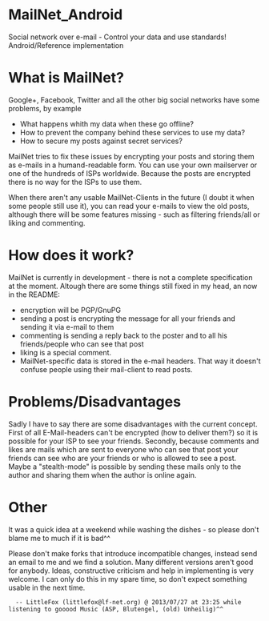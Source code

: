 MailNet_Android
===============

Social network over e-mail - Control your data and use standards! Android/Reference implementation


What is MailNet?
================

Google+, Facebook, Twitter and all the other big social networks have some problems, by example
 - What happens whith my data when these go offline?
 - How to prevent the company behind these services to use my data?
 - How to secure my posts against secret services?

MailNet tries to fix these issues by encrypting your posts and storing them as e-mails in a humand-readable form.
You can use your own mailserver or one of the hundreds of ISPs worldwide. Because the posts are encrypted there
is no way for the ISPs to use them.

When there aren't any usable MailNet-Clients in the future (I doubt it when some people still use it), you can
read your e-mails to view the old posts, although there will be some features missing - such as filtering friends/all
or liking and commenting.


How does it work?
=================

MailNet is currently in development - there is not a complete specification at the moment.
Altough there are some things still fixed in my head, an now in the README:
 - encryption will be PGP/GnuPG
 - sending a post is encrypting the message for all your friends and sending it via e-mail to them
 - commenting is sending a reply back to the poster and to all his friends/people who can see that post
 - liking is a special comment.
 - MailNet-specific data is stored in the e-mail headers. That way it doesn't confuse people using their mail-client to read posts.


Problems/Disadvantages
======================

Sadly I have to say there are some disadvantages with the current concept. First of all E-Mail-headers can't be encrypted
(how to deliver them?) so it is possible for your ISP to see your friends.
Secondly, because comments and likes are mails which are sent to everyone who can see that post your friends can see who are your
friends or who is allowed to see a post. Maybe a "stealth-mode" is possible by sending these mails only to the author and sharing them when the author is online again.


Other
=====

It was a quick idea at a weekend while washing the dishes - so please don't blame me to much if it is bad^^

Please don't make forks that introduce incompatible changes, instead send an email to me and we find a solution. Many different
versions aren't good for anybody.
Ideas, constructive criticism and help in implementing is very welcome. I can only do this in my spare time,
so don't expect something usable in the next time.


      -- LittleFox (littlefox@lf-net.org) @ 2013/07/27 at 23:25 while listening to gooood Music (ASP, Blutengel, (old) Unheilig)^^

